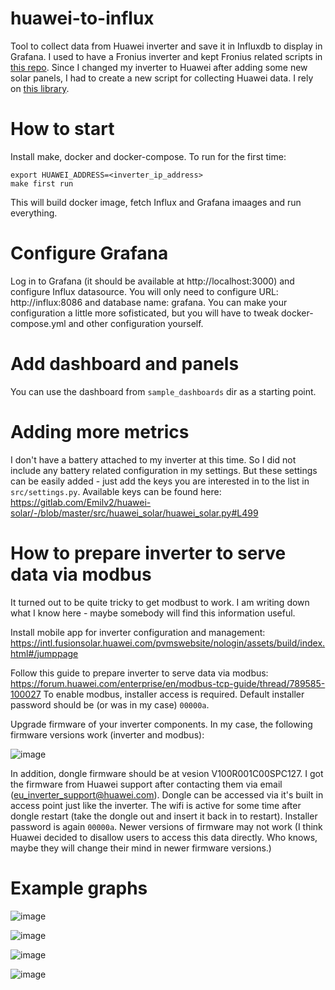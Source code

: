 # huawei-to-influx

Tool to collect data from Huawei inverter and save it in Influxdb to display in Grafana. I used to have a Fronius inverter and kept Fronius related scripts in [this repo](https://github.com/szymi-/fronius-to-influx). Since I changed my inverter to Huawei after adding some new solar panels, I had to create a new script for collecting Huawei data. I rely on [this library](https://gitlab.com/Emilv2/huawei-solar/).

# How to start

Install make, docker and docker-compose. To run for the first time:

    export HUAWEI_ADDRESS=<inverter_ip_address>
    make first run
    
This will build docker image, fetch Influx and Grafana imaages and run everything. 

# Configure Grafana

Log in to Grafana (it should be available at http://localhost:3000) and configure Influx datasource. You will only need to configure URL: http://influx:8086 and database name: grafana. You can make your configuration a little more sofisticated, but you will have to tweak docker-compose.yml and other configuration yourself.

# Add dashboard and panels

You can use the dashboard from `sample_dashboards` dir as a starting point.

# Adding more metrics

I don't have a battery attached to my inverter at this time. So I did not include any battery related configuration in my settings. But these settings can be easily added - just add the keys you are interested in to the list in `src/settings.py`. Available keys can be found here: https://gitlab.com/Emilv2/huawei-solar/-/blob/master/src/huawei_solar/huawei_solar.py#L499

# How to prepare inverter to serve data via modbus

It turned out to be quite tricky to get modbust to work. I am writing down what I know here - maybe somebody will find this information useful.

Install mobile app for inverter configuration and management: https://intl.fusionsolar.huawei.com/pvmswebsite/nologin/assets/build/index.html#/jumppage

Follow this guide to prepare inverter to serve data via modbus: https://forum.huawei.com/enterprise/en/modbus-tcp-guide/thread/789585-100027 To enable modbus, installer access is required. Default installer password should be (or was in my case) `00000a`. 

Upgrade firmware of your inverter components. In my case, the following firmware versions work (inverter and modbus):

![image](https://user-images.githubusercontent.com/7512741/164323457-181d2865-9586-4f49-8750-ac8f53899e0a.png)

In addition, dongle firmware should be at vesion V100R001C00SPC127. I got the firmware from Huawei support after contacting them via email (eu_inverter_support@huawei.com). Dongle can be accessed via it's built in access point just like the inverter. The wifi is active for some time after dongle restart (take the dongle out and insert it back in to restart). Installer password is again `00000a`. Newer versions of firmware may not work (I think Huawei decided to disallow users to access this data directly. Who knows, maybe they will change their mind in newer firmware versions.)

# Example graphs 

![image](https://user-images.githubusercontent.com/7512741/164311783-00a0e48b-e850-47a5-8562-6e5e99b20e39.png)

![image](https://user-images.githubusercontent.com/7512741/164311919-abe71f8e-4053-43a8-884f-2ce8e5d0b091.png)

![image](https://user-images.githubusercontent.com/7512741/164312048-5d113c1b-0a3a-4533-a224-2b14da55ecc2.png)

![image](https://user-images.githubusercontent.com/7512741/164312428-2e1f3324-f70b-4e19-892c-3fe6cbe6c651.png)
